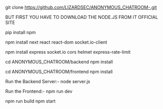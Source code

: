 git clone https://github.com/LIZARDSEC/ANONYMOUS_CHATROOM-.git

BUT FIRST YOU HAVE TO DOWNLOAD THE NODE.JS FROM IT OFFICIAL SITE

pip install npm

npm install next react react-dom socket.io-client

npm install express socket.io cors helmet express-rate-limit

cd ANONYMOUS_CHATROOM/backend
npm install

cd ANONYMOUS_CHATROOM/frontend
npm install


Run the Backend Server:-
node server.js

Run the Frontend:-
npm run dev

npm run build
npm start
